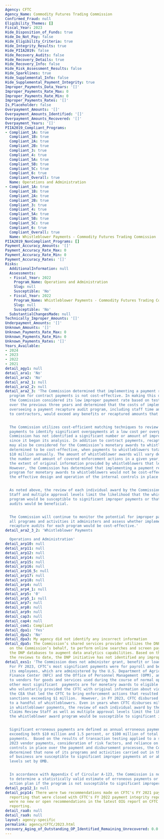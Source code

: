 ```yaml
---
Agency: CFTC
Agency_Name: Commodity Futures Trading Commission
Confirmed_Fraud: null
Eligibility_Themes: []
Fiscal_Year: 2023
Hide_Disposition_of_Funds: true
Hide_Do_Not_Pay: false
Hide_Eligibility_Criteria: true
Hide_Integrity_Results: true
Hide_PIIA2019: false
Hide_Recovery_Audits: false
Hide_Recovery_Details: true
Hide_Recovery_Info: false
Hide_Risk_Assessment_Results: false
Hide_Sparklines: true
Hide_Supplemental_Info: false
Hide_Supplemental_Payment_Integrity: true
Improper_Payments_Data_Years: '[]'
Improper_Payments_Rate_Max: 0
Improper_Payments_Rate_Min: 0
Improper_Payments_Rates: '[]'
Is_Placeholder: false
Overpayment_Amounts: '[]'
Overpayment_Amounts_Identified: '[]'
Overpayment_Amounts_Recovered: '[]'
Overpayment_Years: '[]'
PIIA2019_Compliant_Programs:
- Compliant_1A: true
  Compliant_1B: true
  Compliant_2A: true
  Compliant_2B: true
  Compliant_3: true
  Compliant_4: true
  Compliant_5A: true
  Compliant_5B: true
  Compliant_5C: true
  Compliant_6: true
  Compliant_Overall: true
  Name: Operations and Administration
- Compliant_1A: true
  Compliant_1B: true
  Compliant_2A: true
  Compliant_2B: true
  Compliant_3: true
  Compliant_4: true
  Compliant_5A: true
  Compliant_5B: true
  Compliant_5C: true
  Compliant_6: true
  Compliant_Overall: true
  Name: Whistleblower Payments - Commodity Futures Trading Commission
PIIA2019_NonCompliant_Programs: []
Payment_Accuracy_Amounts: '[]'
Payment_Accuracy_Rate_Max: 0
Payment_Accuracy_Rate_Min: 0
Payment_Accuracy_Rates: '[]'
Risks:
  AdditionalInformation: null
  Assessments:
  - Fiscal_Year: 2022
    Program_Name: Operations and Administration
    Slug: null
    Susceptible: 'No'
  - Fiscal_Year: 2022
    Program_Name: Whistleblower Payments - Commodity Futures Trading Commission
    Slug: null
    Susceptible: 'No'
  SubstantialChangesMade: null
Technically_Improper_Amounts: '[]'
Underpayment_Amounts: '[]'
Unknown_Amounts: '[]'
Unknown_Payments_Rate_Max: 0
Unknown_Payments_Rate_Min: 0
Unknown_Payments_Rates: '[]'
Years_Available:
- 2024
- 2023
- 2022
- 2021
detail_agy1: null
detail_ara1: 'No'
detail_ara2: 'No'
detail_ara2_1: null
detail_ara2_2: null
detail_ara2_3: 'The Commission determined that implementing a payment recapture audit
  program for contract payments is not cost-effective. In making this determination,
  the Commission considered its low improper payment rate based on testing conducted
  over the previous three years and determined that the costs of implementing and
  overseeing a payment recapture audit program, including staff time and payments
  to contractors, would exceed any benefits or recaptured amounts that might result.


  The Commission utilizes cost-efficient matching techniques to review all vendor
  payments to identify significant overpayments at a low cost per overpayment. The
  Commission has not identified a significant number or amount of improper payments
  since it began its analysis. In addition to contract payments, recapture auditing
  may also be considered for the Commission’s monetary awards to whistleblowers, if
  determined to be cost-effective, when payments to whistleblowers total more than
  $10 million annually. The amount of whistleblower awards will vary depending on
  the number and amount of covered enforcement actions in a given year, as well as
  the extent of original information provided by whistleblowers that led to the actions.
  However, the Commission has determined that implementing a payment recapture audit
  program for monetary awards to whistleblowers would not be cost-effective due to
  the effective design and operation of the internal controls in place for the program.


  As noted above, the review of each individual award by the Commission’s Claims Review
  Staff and multiple approval levels limit the likelihood that the whistleblower award
  program would be susceptible to significant improper payments or that payment recapture
  audits would be beneficial.


  The Commission will continue to monitor the potential for improper payments across
  all programs and activities it administers and assess whether implementing payment
  recapture audits for each program would be cost-effective.'
detail_ara2_3_2: 'Whistleblower Payments

  Operations and Administration'
detail_arp10: null
detail_arp11: null
detail_arp12: null
detail_arp14: null
detail_arp15: null
detail_arp16: null
detail_arp16_5: null
detail_arp17: null
detail_arp18: null
detail_arp4: null
detail_arp4_1: null
detail_arp5: '0'
detail_arp5_1: null
detail_arp7: null
detail_arp8: null
detail_arp9: null
detail_cap3: null
detail_cap4: null
detail_com1: Compliant
detail_dpa1: 'Yes'
detail_dpa2: 'No'
detail_dpa3: My agency did not identify any incorrect information
detail_dpa5: The Commission’s shared services provider utilizes the DNP Business Center,
  on the Commission’s behalf, to perform online searches and screen payments against
  the DNP databases to augment data analytics capabilities. Based on the results of
  the reviews to date, the DNP initiative has not identified any improper payments.
detail_exs1: 'The Commission does not administer grant, benefit or loan programs.
  For FY 2023, CFTC’s most significant payments were for payroll and benefits for
  its employees, which are administered by the U.S. Department of Agriculture’s National
  Finance Center (NFC) and the Office of Personnel Management (OPM), and payments
  to vendors for goods and services used during the course of normal operations. CFTC’s
  other most significant  payments are for monetary awards to eligible whistleblowers
  who voluntarily provided the CFTC with original information about violations of
  the CEA that led the CFTC to bring enforcement actions that resulted in monetary
  sanctions exceeding $1 million.  However, in FY 2023, CFTC disbursed only $670,000
  to a handful of whistleblowers. Even in years when CFTC disburses millions of dollars
  in whistleblower payments, the review of each individual award by the Commission’s
  Claims Review Staff as well as multiple approval levels limit the likelihood that
  the whistleblower award program would be susceptible to significant improper payments.


  Significant erroneous payments are defined as annual erroneous payments in the program
  exceeding both $10 million and 1.5 percent, or $100 million of total annual program
  payments.  Based on the results of transaction testing applied to a sample of FY
  2023 vendor payments, consideration of risk factors, and reliance on the internal
  controls in place over the payment and disbursement processes, the Commission has
  determined that none of its programs and activities carried out in the normal course
  of business are susceptible to significant improper payments at or above the threshold
  levels set by OMB.


  In accordance with Appendix C of Circular A-123, the Commission is not required
  to determine a statistically valid estimate of erroneous payments or develop a corrective
  action plan if the program is not susceptible to significant improper payments.'
detail_pcp12_1: null
detail_pcp14: There were two recommendations made on CFTC's FY 2021 payment integrity
  reporting that were closed with CFTC's FY 2022 payment integrity reporting.  There
  were no new or open recommendations in the latest OIG report on CFTC's payment integrity
  reporting.
detail_raa8: null
detail_raa9: null
layout: agency-specific
permalink: agency/CFTC/2023.html
recovery_Aging_of_Outstanding_OP_Identified_Remaining_Unrecovered: 0.0
---
```


